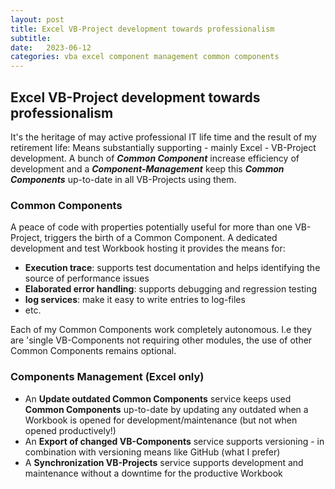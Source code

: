 ```yaml
---
layout: post
title: Excel VB-Project development towards professionalism
subtitle: 
date:   2023-06-12
categories: vba excel component management common components
---
```

## Excel VB-Project development towards professionalism
It's the heritage of may active professional IT life time and the result of my retirement life: Means substantially supporting - mainly Excel - VB-Project development. A bunch of ***Common Component*** increase efficiency of development and a ***Component-Management*** keep this ***Common Components*** up-to-date in all VB-Projects using them.

### Common Components
A peace of code with properties potentially useful for more than one VB-Project, triggers the birth of a Common Component. A dedicated development and test Workbook hosting it provides the means for:
- **Execution trace**: supports test documentation and helps identifying the source of performance issues
- **Elaborated error handling**: supports debugging and regression testing 
- **log services**: make it easy to write entries to log-files
- etc.

Each of my Common Components work completely autonomous. I.e they are 'single VB-Components not requiring other modules, the use of other Common Components remains optional.

### Components Management (Excel only)
- An **Update outdated Common Components** service keeps used **Common Components** up-to-date by updating any outdated when a Workbook is opened for development/maintenance (but not when opened productively!)
- An **Export of changed VB-Components** service supports versioning - in combination with versioning means like GitHub (what I prefer)
- A **Synchronization VB-Projects** service supports development and maintenance without a downtime for the productive Workbook


